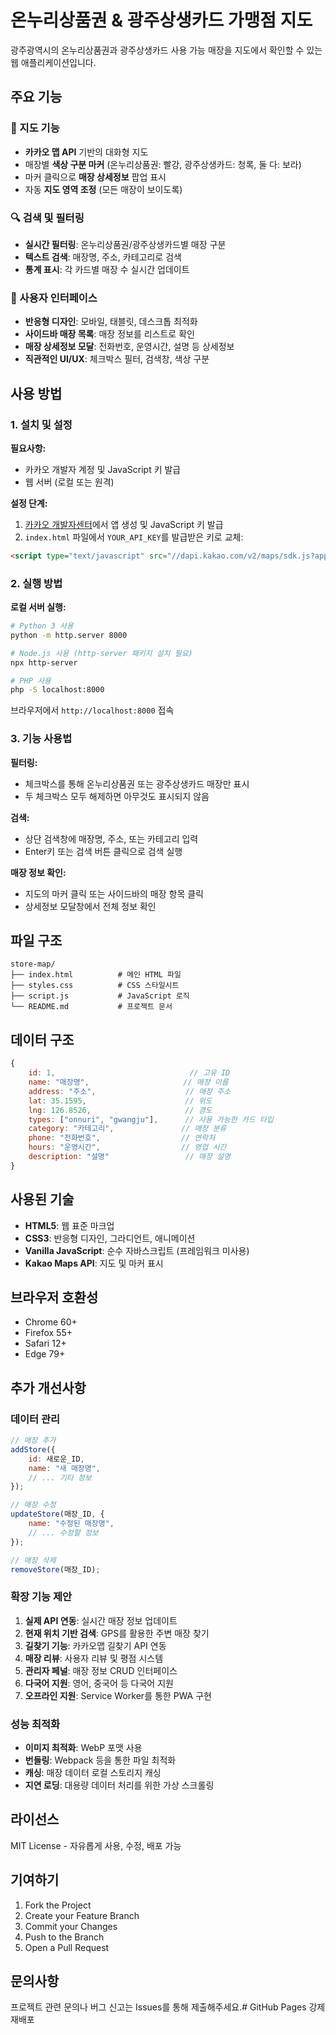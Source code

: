 # 온누리상품권 & 광주상생카드 가맹점 지도

광주광역시의 온누리상품권과 광주상생카드 사용 가능 매장을 지도에서 확인할 수 있는 웹 애플리케이션입니다.

## 주요 기능

### 📍 지도 기능
- **카카오 맵 API** 기반의 대화형 지도
- 매장별 **색상 구분 마커** (온누리상품권: 빨강, 광주상생카드: 청록, 둘 다: 보라)
- 마커 클릭으로 **매장 상세정보** 팝업 표시
- 자동 **지도 영역 조정** (모든 매장이 보이도록)

### 🔍 검색 및 필터링
- **실시간 필터링**: 온누리상품권/광주상생카드별 매장 구분
- **텍스트 검색**: 매장명, 주소, 카테고리로 검색
- **통계 표시**: 각 카드별 매장 수 실시간 업데이트

### 📱 사용자 인터페이스
- **반응형 디자인**: 모바일, 태블릿, 데스크톱 최적화
- **사이드바 매장 목록**: 매장 정보를 리스트로 확인
- **매장 상세정보 모달**: 전화번호, 운영시간, 설명 등 상세정보
- **직관적인 UI/UX**: 체크박스 필터, 검색창, 색상 구분

## 사용 방법

### 1. 설치 및 설정

**필요사항:**
- 카카오 개발자 계정 및 JavaScript 키 발급
- 웹 서버 (로컬 또는 원격)

**설정 단계:**
1. [카카오 개발자센터](https://developers.kakao.com/)에서 앱 생성 및 JavaScript 키 발급
2. `index.html` 파일에서 `YOUR_API_KEY`를 발급받은 키로 교체:
```html
<script type="text/javascript" src="//dapi.kakao.com/v2/maps/sdk.js?appkey=실제_발급받은_키"></script>
```

### 2. 실행 방법

**로컬 서버 실행:**
```bash
# Python 3 사용
python -m http.server 8000

# Node.js 사용 (http-server 패키지 설치 필요)
npx http-server

# PHP 사용
php -S localhost:8000
```

브라우저에서 `http://localhost:8000` 접속

### 3. 기능 사용법

**필터링:**
- 체크박스를 통해 온누리상품권 또는 광주상생카드 매장만 표시
- 두 체크박스 모두 해제하면 아무것도 표시되지 않음

**검색:**
- 상단 검색창에 매장명, 주소, 또는 카테고리 입력
- Enter키 또는 검색 버튼 클릭으로 검색 실행

**매장 정보 확인:**
- 지도의 마커 클릭 또는 사이드바의 매장 항목 클릭
- 상세정보 모달창에서 전체 정보 확인

## 파일 구조

```
store-map/
├── index.html          # 메인 HTML 파일
├── styles.css          # CSS 스타일시트
├── script.js           # JavaScript 로직
└── README.md           # 프로젝트 문서
```

## 데이터 구조

```javascript
{
    id: 1,                              // 고유 ID
    name: "매장명",                     // 매장 이름
    address: "주소",                    // 매장 주소
    lat: 35.1595,                      // 위도
    lng: 126.8526,                     // 경도
    types: ["onnuri", "gwangju"],      // 사용 가능한 카드 타입
    category: "카테고리",               // 매장 분류
    phone: "전화번호",                  // 연락처
    hours: "운영시간",                  // 영업 시간
    description: "설명"                 // 매장 설명
}
```

## 사용된 기술

- **HTML5**: 웹 표준 마크업
- **CSS3**: 반응형 디자인, 그라디언트, 애니메이션
- **Vanilla JavaScript**: 순수 자바스크립트 (프레임워크 미사용)
- **Kakao Maps API**: 지도 및 마커 표시

## 브라우저 호환성

- Chrome 60+
- Firefox 55+
- Safari 12+
- Edge 79+

## 추가 개선사항

### 데이터 관리
```javascript
// 매장 추가
addStore({
    id: 새로운_ID,
    name: "새 매장명",
    // ... 기타 정보
});

// 매장 수정
updateStore(매장_ID, {
    name: "수정된 매장명",
    // ... 수정할 정보
});

// 매장 삭제
removeStore(매장_ID);
```

### 확장 기능 제안

1. **실제 API 연동**: 실시간 매장 정보 업데이트
2. **현재 위치 기반 검색**: GPS를 활용한 주변 매장 찾기
3. **길찾기 기능**: 카카오맵 길찾기 API 연동
4. **매장 리뷰**: 사용자 리뷰 및 평점 시스템
5. **관리자 페널**: 매장 정보 CRUD 인터페이스
6. **다국어 지원**: 영어, 중국어 등 다국어 지원
7. **오프라인 지원**: Service Worker를 통한 PWA 구현

### 성능 최적화

- **이미지 최적화**: WebP 포맷 사용
- **번들링**: Webpack 등을 통한 파일 최적화
- **캐싱**: 매장 데이터 로컬 스토리지 캐싱
- **지연 로딩**: 대용량 데이터 처리를 위한 가상 스크롤링

## 라이선스

MIT License - 자유롭게 사용, 수정, 배포 가능

## 기여하기

1. Fork the Project
2. Create your Feature Branch
3. Commit your Changes
4. Push to the Branch
5. Open a Pull Request

## 문의사항

프로젝트 관련 문의나 버그 신고는 Issues를 통해 제출해주세요.# GitHub Pages 강제 재배포
